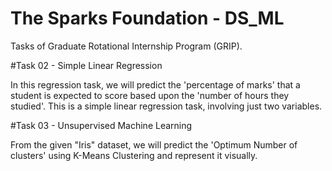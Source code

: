 # The Sparks Foundation - DS_ML
Tasks of Graduate Rotational Internship Program (GRIP).

#Task 02 - Simple Linear Regression

In this regression task, we will predict the 'percentage of marks' that a student is expected to score based upon the 'number of hours they studied'.
This is a simple linear regression task, involving just two variables.

#Task 03 - Unsupervised Machine Learning

From the given "Iris" dataset, we will predict the 'Optimum Number of clusters' using K-Means Clustering and represent it visually.
